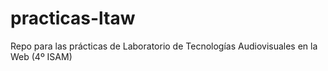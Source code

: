 # practicas-ltaw
Repo para las prácticas de Laboratorio de Tecnologías Audiovisuales en la Web (4º ISAM)
